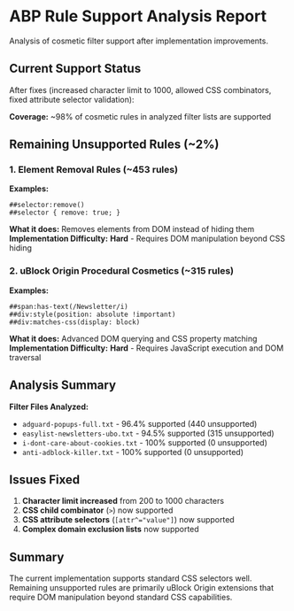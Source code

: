 # ABP Rule Support Analysis Report

Analysis of cosmetic filter support after implementation improvements.

## Current Support Status

After fixes (increased character limit to 1000, allowed CSS combinators, fixed attribute selector validation):

**Coverage:** ~98% of cosmetic rules in analyzed filter lists are supported

## Remaining Unsupported Rules (~2%)

### 1. Element Removal Rules (~453 rules)
**Examples:**
```
##selector:remove()
##selector { remove: true; }
```
**What it does:** Removes elements from DOM instead of hiding them
**Implementation Difficulty:** **Hard** - Requires DOM manipulation beyond CSS hiding

### 2. uBlock Origin Procedural Cosmetics (~315 rules)
**Examples:**
```
##span:has-text(/Newsletter/i)
##div:style(position: absolute !important)
##div:matches-css(display: block)
```
**What it does:** Advanced DOM querying and CSS property matching
**Implementation Difficulty:** **Hard** - Requires JavaScript execution and DOM traversal

## Analysis Summary

**Filter Files Analyzed:**
- `adguard-popups-full.txt` - 96.4% supported (440 unsupported)
- `easylist-newsletters-ubo.txt` - 94.5% supported (315 unsupported)
- `i-dont-care-about-cookies.txt` - 100% supported (0 unsupported)
- `anti-adblock-killer.txt` - 100% supported (0 unsupported)

## Issues Fixed

1. **Character limit increased** from 200 to 1000 characters
2. **CSS child combinator** (`>`) now supported
3. **CSS attribute selectors** (`[attr^="value"]`) now supported
4. **Complex domain exclusion lists** now supported

## Summary

The current implementation supports standard CSS selectors well. Remaining unsupported rules are primarily uBlock Origin extensions that require DOM manipulation beyond standard CSS capabilities.